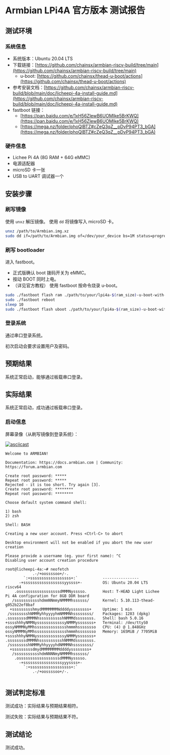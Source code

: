 # Armbian LPi4A 官方版本 测试报告

## 测试环境

### 系统信息

- 系统版本：Ubuntu 20.04 LTS 
- 下载链接：[https://github.com/chainsx/armbian-riscv-build/tree/main](https://github.com/chainsx/armbian-riscv-build/tree/main)
    - u-boot: [https://github.com/chainsx/thead-u-boot/actions](https://github.com/chainsx/thead-u-boot/actions)
- 参考安装文档：[https://github.com/chainsx/armbian-riscv-build/blob/main/doc/licheepi-4a-install-guide.md](https://github.com/chainsx/armbian-riscv-build/blob/main/doc/licheepi-4a-install-guide.md)
- fastboot 链接：
    - [https://pan.baidu.com/e/1xH56ZlewB6UOMlke5BrKWQ](https://pan.baidu.com/e/1xH56ZlewB6UOMlke5BrKWQ)
    - [https://mega.nz/folder/phoQlBTZ#cZeQ3qZ__pDvP94PT3_bGA](https://mega.nz/folder/phoQlBTZ#cZeQ3qZ__pDvP94PT3_bGA)

### 硬件信息

- Lichee Pi 4A (8G RAM + 64G eMMC)
- 电源适配器
- microSD 卡一张
- USB to UART 调试器一个

## 安装步骤

### 刷写镜像

使用 `unxz` 解压镜像。
使用 `dd` 将镜像写入 microSD 卡。

```bash
unxz /path/to/Armbian.img.xz
sudo dd if=/path/to/Armbian.img of=/dev/your_device bs=1M status=progress
```

### 刷写 bootloader

进入 fastboot。
- 正式版确认 boot 拨码开关为 eMMC。
- 按动 BOOT 同时上电。
- （详见官方教程）
使用 fastboot 按命令烧录 u-boot。

```bash
sudo ./fastboot flash ram ./path/to/your/lpi4a-$(ram_size)-u-boot-with-spl.bin
sudo ./fastboot reboot
sleep 10
sudo ./fastboot flash uboot ./path/to/your/lpi4a-$(ram_size)-u-boot-with-spl.bin
```

### 登录系统

通过串口登录系统。

初次启动会要求设置用户及密码。

## 预期结果

系统正常启动，能够通过板载串口登录。

## 实际结果

系统正常启动，成功通过板载串口登录。

### 启动信息

屏幕录像（从刷写镜像到登录系统）：

[![asciicast](https://asciinema.org/a/CPXNwT3yJUG4wHDKdWGucbHm9.svg)](https://asciinema.org/a/CPXNwT3yJUG4wHDKdWGucbHm9)

```log
Welcome to ARMBIAN! 

Documentation: https://docs.armbian.com | Community: https://forum.armbian.com

Create root password: *****
Repeat root password: *****
Rejected - it is too short. Try again [3].
Create root password: ********
Repeat root password: ********

Choose default system command shell:

1) bash
2) zsh

Shell: BASH

Creating a new user account. Press <Ctrl-C> to abort

Desktop environment will not be enabled if you abort the new user creation

Please provide a username (eg. your first name): ^C
Disabling user account creation procedure

root@licheepi-4a:~# neofetch 
            .-/+oossssoo+/-.                                                                                                    
        `:+ssssssssssssssssss+:`           ---------------- 
      -+ssssssssssssssssssyyssss+-         OS: Ubuntu 20.04 LTS riscv64 
    .ossssssssssssssssssdMMMNysssso.       Host: T-HEAD Light Lichee Pi 4A configuration for 8GB DDR board 
   /ssssssssssshdmmNNmmyNMMMMhssssss/      Kernel: 5.10.113-thead-g052b22ef8baf 
  +ssssssssshmydMMMMMMMNddddyssssssss+     Uptime: 1 min 
 /sssssssshNMMMyhhyyyyhmNMMMNhssssssss/    Packages: 1283 (dpkg) 
.ssssssssdMMMNhsssssssssshNMMMdssssssss.   Shell: bash 5.0.16 
+sssshhhyNMMNyssssssssssssyNMMMysssssss+   Terminal: /dev/ttyS0 
ossyNMMMNyMMhsssssssssssssshmmmhssssssso   CPU: (4) @ 1.848GHz 
ossyNMMMNyMMhsssssssssssssshmmmhssssssso   Memory: 165MiB / 7705MiB 
+sssshhhyNMMNyssssssssssssyNMMMysssssss+
.ssssssssdMMMNhsssssssssshNMMMdssssssss.                           
 /sssssssshNMMMyhhyyyyhdNMMMNhssssssss/                            
  +sssssssssdmydMMMMMMMMddddyssssssss+
   /ssssssssssshdmNNNNmyNMMMMhssssss/
    .ossssssssssssssssssdMMMNysssso.
      -+sssssssssssssssssyyyssss+-
        `:+ssssssssssssssssss+:`
            .-/+oossssoo+/-.


```

## 测试判定标准

测试成功：实际结果与预期结果相符。

测试失败：实际结果与预期结果不符。

## 测试结论

测试成功。